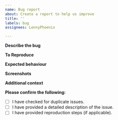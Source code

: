 ```yaml
---
name: Bug report
about: Create a report to help us improve
title: ''
labels: bug
assignees: LennyPhoenix

---
```


**Describe the bug**
<!-- A clear and concise description of what the bug is. Include any applicable error messages. -->

**To Reproduce**
<!--
Steps to reproduce the behaviour:
1. Use this code: `...`
2. Enable this feature: `...`
3. Change this attributes: `...`
4. Etc.
-->

**Expected behaviour**
<!-- A clear and concise description of what you expected to happen. -->

**Screenshots**
<!-- If applicable, add screenshots to help explain your problem. -->

**Additional context**
<!-- Add any other context about the problem here. -->

**Please confirm the following:**
<!-- Place an `X` between the square brackets. -->
- [ ] I have checked for duplicate issues.
- [ ] I have provided a detailed description of the issue.
- [ ] I have provided reproduction steps (if applicable).
